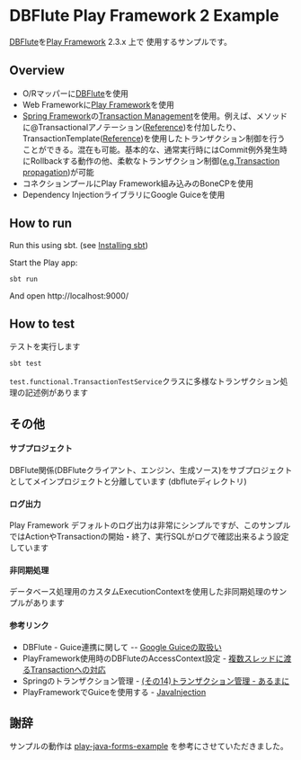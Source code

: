 # DBFlute Play Framework 2 Example
[DBFlute](http://dbflute.seasar.org/)を[Play Framework](https://www.playframework.com/) 2.3.x 上で 使用するサンプルです。

## Overview

* O/Rマッパーに[DBFlute](http://dbflute.seasar.org/ja/introduction/index.html)を使用
* Web Frameworkに[Play Framework](https://www.playframework.com/)を使用
* [Spring Framework](https://projects.spring.io/spring-framework/)の[Transaction Management](https://docs.spring.io/spring/docs/4.0.3.RELEASE/spring-framework-reference/html/transaction.html)を使用。例えば、メソッドに@Transactionalアノテーション([Reference](https://docs.spring.io/spring/docs/4.0.3.RELEASE/spring-framework-reference/html/transaction.html#transaction-declarative-annotations))を付加したり、TransactionTemplate([Reference](https://docs.spring.io/spring/docs/4.0.3.RELEASE/spring-framework-reference/html/transaction.html#tx-prog-template))を使用したトランザクション制御を行うことができる。混在も可能。基本的な、通常実行時にはCommit例外発生時にRollbackする動作の他、柔軟なトランザクション制御([e.g.Transaction propagation](https://docs.spring.io/spring/docs/4.0.3.RELEASE/spring-framework-reference/html/transaction.html#tx-propagation))が可能
* コネクションプールにPlay Framework組み込みのBoneCPを使用
* Dependency InjectionライブラリにGoogle Guiceを使用

## How to run
Run this using sbt. (see [Installing sbt](http://www.scala-sbt.org/1.x/docs/Setup.html))

Start the Play app:

```
sbt run
```

And open http://localhost:9000/

## How to test

テストを実行します

```
sbt test
```

`test.functional.TransactionTestService`クラスに多様なトランザクション処理の記述例があります

## その他

#### サブプロジェクト
DBFlute関係(DBFluteクライアント、エンジン、生成ソース)をサブプロジェクトとしてメインプロジェクトと分離しています (dbfluteディレクトリ)

#### ログ出力
Play Framework デフォルトのログ出力は非常にシンプルですが、このサンプルではActionやTransactionの開始・終了、実行SQLがログで確認出来るよう設定しています

#### 非同期処理
データベース処理用のカスタムExecutionContextを使用した非同期処理のサンプルがあります

#### 参考リンク
* DBFlute - Guice連携に関して -- [Google Guiceの取扱い](http://dbflute.seasar.org/ja/manual/reference/diway/guice/)
* PlayFramework使用時のDBFluteのAccessContext設定 - [複数スレッドに渡るTransactionへの対応](https://github.com/seasarorg/dbflute-play/issues/6#issuecomment-42439800)
* Springのトランザクション管理 - [(その14)トランザクション管理 - あるまに](http://d.hatena.ne.jp/arumani/20070327/1175006088)
* PlayFrameworkでGuiceを使用する - [JavaInjection](https://www.playframework.com/documentation/2.3.x/JavaInjection)

## 謝辞
サンプルの動作は [play-java-forms-example](https://github.com/playframework/play-java-forms-example) を参考にさせていただきました。
